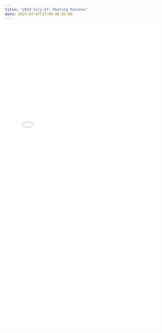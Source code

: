 ```yaml
---
title: "2023-July-07: Meeting Minutes"
date: 2023-07-07T17:00:00-05:00
--- 
```


<embed width=100% height=1000 src="./../../pdfs/HH-Tama-Toledo-Minutes-07-07-23.pdf"></embed>

